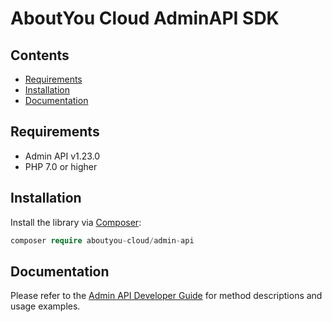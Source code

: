 # AboutYou Cloud AdminAPI SDK

## Contents

* [Requirements](#requirements)
* [Installation](#installation)
* [Documentation](#documentation)

## Requirements

* Admin API v1.23.0
* PHP 7.0 or higher

## Installation

Install the library via [Composer](https://getcomposer.org/):

```php
composer require aboutyou-cloud/admin-api
```

## Documentation

Please refer to the [Admin API Developer Guide](https://scayle.dev/en/dev/admin-api/introduction) for method descriptions and usage examples.
